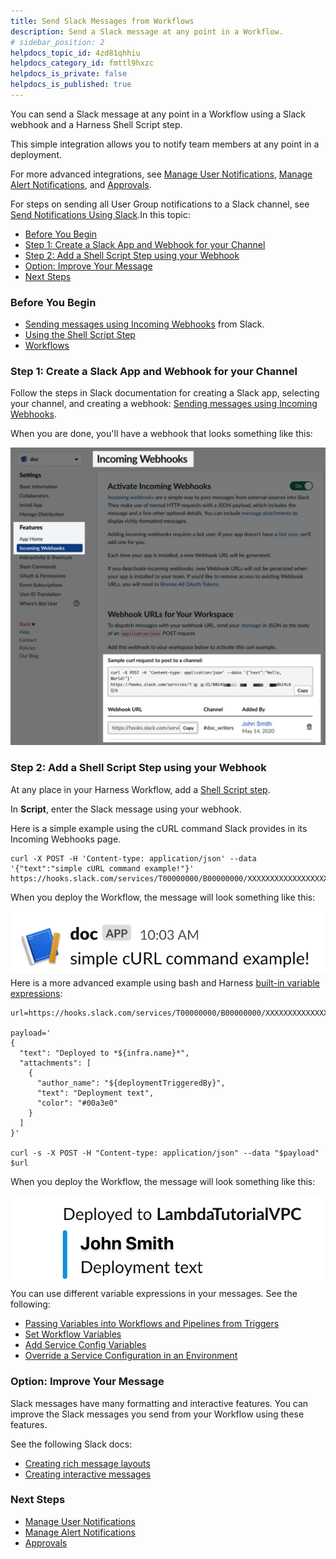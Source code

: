 ```yaml
---
title: Send Slack Messages from Workflows
description: Send a Slack message at any point in a Workflow.
# sidebar_position: 2
helpdocs_topic_id: 4zd81qhhiu
helpdocs_category_id: fmttl9hxzc
helpdocs_is_private: false
helpdocs_is_published: true
---
```


You can send a Slack message at any point in a Workflow using a Slack webhook and a Harness Shell Script step.

This simple integration allows you to notify team members at any point in a deployment.

For more advanced integrations, see [Manage User Notifications](notification-groups.md), [Manage Alert Notifications](manage-alert-notifications.md), and [Approvals](../../../continuous-delivery/model-cd-pipeline/approvals/approvals.md).

For steps on sending all User Group notifications to a Slack channel, see [Send Notifications Using Slack](send-notification-using-slack.md).In this topic:

* [Before You Begin](#before_you_begin)
* [Step 1: Create a Slack App and Webhook for your Channel](#step_1_create_a_slack_app_and_webhook_for_your_channel)
* [Step 2: Add a Shell Script Step using your Webhook](#step_2_add_shell_script_step_using_your_webhook)
* [Option: Improve Your Message](#option_improve_your_message)
* [Next Steps](#next_steps)

### Before You Begin

* [Sending messages using Incoming Webhooks](https://api.slack.com/messaging/webhooks) from Slack.
* [Using the Shell Script Step](../../../continuous-delivery/model-cd-pipeline/workflows/capture-shell-script-step-output.md)
* [Workflows](../../../continuous-delivery/model-cd-pipeline/workflows/workflow-configuration.md)

### Step 1: Create a Slack App and Webhook for your Channel

Follow the steps in Slack documentation for creating a Slack app, selecting your channel, and creating a webhook: [Sending messages using Incoming Webhooks](https://api.slack.com/messaging/webhooks).

When you are done, you'll have a webhook that looks something like this:

![](./static/slack-notifications-23.png)

### Step 2: Add a Shell Script Step using your Webhook

At any place in your Harness Workflow, add a [Shell Script step](../../../continuous-delivery/model-cd-pipeline/workflows/capture-shell-script-step-output.md).

In **Script**, enter the Slack message using your webhook.

Here is a simple example using the cURL command Slack provides in its Incoming Webhooks page.


```
curl -X POST -H 'Content-type: application/json' --data '{"text":"simple cURL command example!"}' https://hooks.slack.com/services/T00000000/B00000000/XXXXXXXXXXXXXXXXXXXXXXXX
```
When you deploy the Workflow, the message will look something like this:

![](./static/slack-notifications-24.png)Here is a more advanced example using bash and Harness [built-in variable expressions](../../techref-category/variables/variables.md):


```
url=https://hooks.slack.com/services/T00000000/B00000000/XXXXXXXXXXXXXXXXXXXXXXXX  
    
payload='  
{  
  "text": "Deployed to *${infra.name}*",  
  "attachments": [  
    {  
      "author_name": "${deploymentTriggeredBy}",  
      "text": "Deployment text",  
      "color": "#00a3e0"  
    }  
  ]  
}'  
    
curl -s -X POST -H "Content-type: application/json" --data "$payload" $url
```
When you deploy the Workflow, the message will look something like this:

![](./static/slack-notifications-25.png)You can use different variable expressions in your messages. See the following:

* [Passing Variables into Workflows and Pipelines from Triggers](../../../continuous-delivery/model-cd-pipeline/expressions/passing-variable-into-workflows.md)
* [Set Workflow Variables](../../../continuous-delivery/model-cd-pipeline/workflows/add-workflow-variables-new-template.md)
* [Add Service Config Variables](../../../continuous-delivery/model-cd-pipeline/setup-services/add-service-level-config-variables.md)
* [Override a Service Configuration in an Environment](../../../continuous-delivery/model-cd-pipeline/environments/override-service-files-and-variables-in-environments.md)

### Option: Improve Your Message

Slack messages have many formatting and interactive features. You can improve the Slack messages you send from your Workflow using these features.

See the following Slack docs:

* [Creating rich message layouts](https://api.slack.com/messaging/composing/layouts)
* [Creating interactive messages](https://api.slack.com/messaging/interactivity)

### Next Steps

* [Manage User Notifications](notification-groups.md)
* [Manage Alert Notifications](manage-alert-notifications.md)
* [Approvals](../../../continuous-delivery/model-cd-pipeline/approvals/approvals.md)

